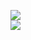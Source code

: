 [![](https://img.shields.io/badge/Made%20With-Github%20Spray-lightgrey.svg?style=for-the-badge&logo=github)](https://github.com/Annihil/github-spray#5322)  
[![](https://i.imgur.com/2DrTn0Z.gif)](https://github.com/Annihil/github-spray)